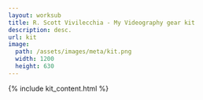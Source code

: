 ```yaml
---
layout: worksub
title: R. Scott Vivilecchia - My Videography gear kit
description: desc.
url: kit
image:
  path: /assets/images/meta/kit.png
  width: 1200
  height: 630
---
```


<div class="container">
	<div class="row">
		<div class="dark-content-box col-10 offset-1 col-md-8 offset-md-2">
			{% include kit_content.html %}
		</div>
	</div>
</div>

